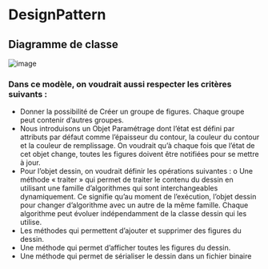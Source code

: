 # DesignPattern


## Diagramme de classe 
![image](https://user-images.githubusercontent.com/82539023/198561477-6b516007-c4df-4df7-b6cb-28ea981ad543.png)


### Dans ce modèle, on voudrait aussi respecter les critères suivants :
- Donner la possibilité de Créer un groupe de figures. Chaque groupe peut contenir d’autres
groupes.  
- Nous introduisons un Objet Paramétrage dont l’état est défini par attributs par défaut comme
l’épaisseur du contour, la couleur du contour et la couleur de remplissage. On voudrait qu’à
chaque fois que l’état de cet objet change, toutes les figures doivent être notifiées pour se
mettre à jour.
- Pour l’objet dessin, on voudrait définir les opérations suivantes :
o Une méthode « traiter » qui permet de traiter le contenu du dessin en utilisant une
famille d’algorithmes qui sont interchangeables dynamiquement. Ce signifie qu’au
moment de l’exécution, l’objet dessin pour changer d’algorithme avec un autre de la
même famille. Chaque algorithme peut évoluer indépendamment de la classe dessin
qui les utilise.
 - Les méthodes qui permettent d’ajouter et supprimer des figures du dessin.
 - Une méthode qui permet d’afficher toutes les figures du dessin.
 - Une méthode qui permet de sérialiser le dessin dans un fichier binaire
